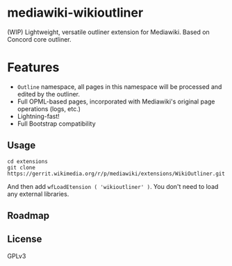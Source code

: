 # mediawiki-wikioutliner
(WIP) Lightweight, versatile outliner extension for Mediawiki. Based on Concord core outliner.

# Features
* `Outline` namespace, all pages in this namespace will be processed and edited by the outliner.
* Full OPML-based pages, incorporated with Mediawiki's original page operations (logs, etc.)
* Lightning-fast!
* Full Bootstrap compatibility

## Usage

	cd extensions
	git clone https://gerrit.wikimedia.org/r/p/mediawiki/extensions/WikiOutliner.git
	
And then add `wfLoadEtension ( 'wikioutliner' )`. You don't need to load any external libraries.

## Roadmap

## License

GPLv3